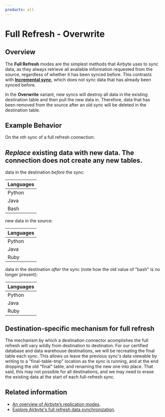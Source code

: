 ```yaml
---
products: all
---
```


# Full Refresh - Overwrite

## Overview

The **Full Refresh** modes are the simplest methods that Airbyte uses to sync data, as they always retrieve all available information requested from the source, regardless of whether it has been synced before. This contrasts with [**Incremental sync**](./incremental-append.md), which does not sync data that has already been synced before.

In the **Overwrite** variant, new syncs will destroy all data in the existing destination table and then pull the new data in. Therefore, data that has been removed from the source after an old sync will be deleted in the destination table.

## Example Behavior

On the nth sync of a full refresh connection:

## _Replace_ existing data with new data. The connection does not create any new tables.

data in the destination _before_ the sync:

| Languages |
| :-------- |
| Python    |
| Java      |
| Bash      |

new data in the source:

| Languages |
| :-------- |
| Python    |
| Java      |
| Ruby      |

data in the destination _after_ the sync (note how the old value of "bash" is no longer present):

| Languages |
| :-------- |
| Python    |
| Java      |
| Ruby      |

## Destination-specific mechanism for full refresh

The mechanism by which a destination connector acomplishes the full refresh will vary wildly from destination to destinaton. For our certified database and data warehouse destinations, we will be recreating the final table each sync. This allows us leave the previous sync's data viewable by writing to a "final-table-tmp" location as the sync is running, and at the end dropping the old "final" table, and renaming the new one into place. That said, this may not possible for all destinations, and we may need to erase the existing data at the start of each full-refresh sync.

## Related information

- [An overview of Airbyte’s replication modes](https://airbyte.com/blog/understanding-data-replication-modes).
- [Explore Airbyte's full refresh data synchronization](https://airbyte.com/tutorials/full-data-synchronization).
